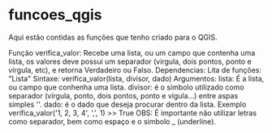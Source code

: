 # funcoes_qgis
Aqui estão contidas as funções que tenho criado para o QGIS.

Função verifica_valor:
  Recebe uma lista, ou um campo que contenha uma lista, os valores deve possui um separador (virgula, dois pontos, ponto e vírgula, etc),
  e retorna Verdadeiro ou Falso.
  Dependencias: 
  Lita de funções: "Lista"
  Sintaxe: verifica_valor(lista, divisor, dado)
  Argumentos:
  lista: É a lista, ou campo que conhenha uma lista.
  divisor: é o simbolo utilizado como separador (vírgula, ponto, dois pontos, ponto e vígula...) entre aspas simples ''.
  dado: é o dado que deseja procurar dentro da lista.
  Exemplo verifica_valor('1, 2, 3, 4', ',', 1) >> True
  OBS: É importante não utilizar letras como separador, bem como espaço e o simbolo _ (underline).
  
